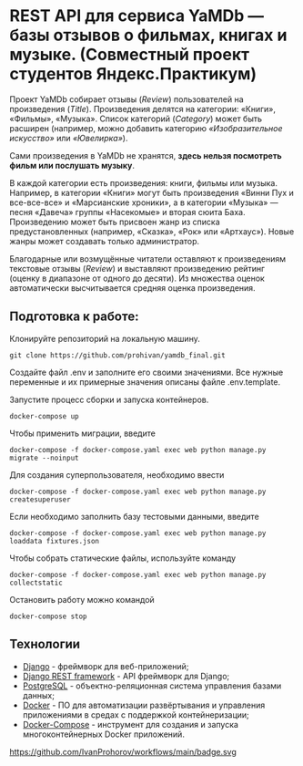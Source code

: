 

# REST API для сервиса YaMDb — базы отзывов о фильмах, книгах и музыке. (Совместный проект студентов Яндекс.Практикум)

Проект YaMDb собирает отзывы (*Review*) пользователей на произведения (*Title*). Произведения делятся на категории: «Книги», «Фильмы», «Музыка». Список категорий (*Category*) может быть расширен (например, можно добавить категорию *«Изобразительное искусство»* или *«Ювелирка»*).

Сами произведения в YaMDb не хранятся, **здесь нельзя посмотреть фильм или послушать музыку**.

В каждой категории есть произведения: книги, фильмы или музыка. Например, в категории «Книги» могут быть произведения «Винни Пух и все-все-все» и «Марсианские хроники», а в категории «Музыка» — песня «Давеча» группы «Насекомые» и вторая сюита Баха. Произведению может быть присвоен жанр из списка предустановленных (например, «Сказка», «Рок» или «Артхаус»). Новые жанры может создавать только администратор.

Благодарные или возмущённые читатели оставляют к произведениям текстовые отзывы (*Review*) и выставляют произведению рейтинг (оценку в диапазоне от одного до десяти). Из множества оценок автоматически высчитывается средняя оценка произведения.

## Подготовка к работе:

Клонируйте репозиторий на локальную машину.
```
git clone https://github.com/prohivan/yamdb_final.git
```
Создайте файл .env и заполните его своими значениями. Все нужные переменные и их примерные значения описаны файле .env.template.

Запустите процесс сборки и запуска контейнеров.
```
docker-compose up
```
Чтобы применить миграции, введите
```
docker-compose -f docker-compose.yaml exec web python manage.py migrate --noinput
```
Для создания суперпользователя, необходимо ввести
```
docker-compose -f docker-compose.yaml exec web python manage.py createsuperuser
```
Если необходимо заполнить базу тестовыми данными, введите
```
docker-compose -f docker-compose.yaml exec web python manage.py loaddata fixtures.json
```
Чтобы собрать статические файлы, используйте команду
```
docker-compose -f docker-compose.yaml exec web python manage.py collectstatic
```
Остановить работу можно командой
```
docker-compose stop
```

## Технологии

* [Django](https://www.djangoproject.com/) - фреймворк для веб-приложений;
* [Django REST framework](https://www.django-rest-framework.org/) - API фреймворк для Django;
* [PostgreSQL](https://www.postgresql.org/) - объектно-реляционная система управления базами данных;
* [Docker](https://www.docker.com/) - ПО для автоматизации развёртывания и управления приложениями в средах с поддержкой контейнеризации;
* [Docker-Compose](https://docs.docker.com/compose/) - инструмент для создания и запуска многоконтейнерных Docker приложений. 

https://github.com/IvanProhorov/workflows/main/badge.svg